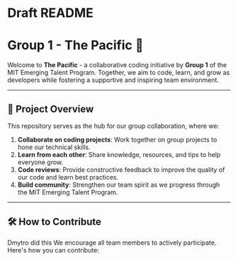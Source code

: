 # Draft README

# Group 1 - The Pacific 🌊

Welcome to **The Pacific** - a collaborative coding initiative by **Group 1** of the MIT Emerging Talent Program. Together, we aim to code, learn, and grow as developers while fostering a supportive and inspiring team environment.

---

## 🚀 Project Overview

This repository serves as the hub for our group collaboration, where we:

1. **Collaborate on coding projects**: Work together on group projects to hone our technical skills.
2. **Learn from each other**: Share knowledge, resources, and tips to help everyone grow.
3. **Code reviews**: Provide constructive feedback to improve the quality of our code and learn best practices.
4. **Build community**: Strengthen our team spirit as we progress through the MIT Emerging Talent Program.

---

## 🛠 How to Contribute
Dmytro did this
We encourage all team members to actively participate. Here's how you can contribute:




